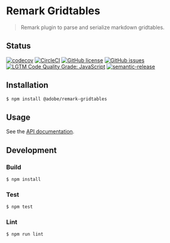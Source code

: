 # Remark Gridtables

> Remark plugin to parse and serialize markdown gridtables.

## Status
[![codecov](https://img.shields.io/codecov/c/github/adobe/remark-gridtables.svg)](https://codecov.io/gh/adobe/remark-gridtables)
[![CircleCI](https://img.shields.io/circleci/project/github/adobe/remark-gridtables.svg)](https://circleci.com/gh/adobe/remark-gridtables)
[![GitHub license](https://img.shields.io/github/license/adobe/remark-gridtables.svg)](https://github.com/adobe/remark-gridtables/blob/master/LICENSE.txt)
[![GitHub issues](https://img.shields.io/github/issues/adobe/remark-gridtables.svg)](https://github.com/adobe/remark-gridtables/issues)
[![LGTM Code Quality Grade: JavaScript](https://img.shields.io/lgtm/grade/javascript/g/adobe/remark-gridtables.svg?logo=lgtm&logoWidth=18)](https://lgtm.com/projects/g/adobe/remark-gridtables)
[![semantic-release](https://img.shields.io/badge/%20%20%F0%9F%93%A6%F0%9F%9A%80-semantic--release-e10079.svg)](https://github.com/semantic-release/semantic-release)

## Installation

```bash
$ npm install @adobe/remark-gridtables
```

## Usage

See the [API documentation](docs/API.md).

## Development

### Build

```bash
$ npm install
```

### Test

```bash
$ npm test
```

### Lint

```bash
$ npm run lint
```
